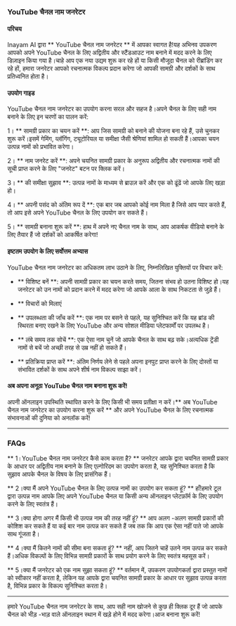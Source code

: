### YouTube चैनल नाम जनरेटर

#### परिचय
Inayam AI द्वारा ** YouTube चैनल नाम जनरेटर ** में आपका स्वागत है!यह अभिनव उपकरण आपको अपने YouTube चैनल के लिए अद्वितीय और स्टैंडआउट नाम बनाने में मदद करने के लिए डिज़ाइन किया गया है।चाहे आप एक नया उद्यम शुरू कर रहे हों या किसी मौजूदा चैनल को रीब्रांडिंग कर रहे हों, हमारा जनरेटर आपको रचनात्मक विकल्प प्रदान करेगा जो आपकी सामग्री और दर्शकों के साथ प्रतिध्वनित होता है।

#### उपयोग गाइड
YouTube चैनल नाम जनरेटर का उपयोग करना सरल और सहज है।अपने चैनल के लिए सही नाम बनाने के लिए इन चरणों का पालन करें:

1। ** सामग्री प्रकार का चयन करें **: आप जिस सामग्री को बनाने की योजना बना रहे हैं, उसे चुनकर शुरू करें।इसमें गेमिंग, व्लॉगिंग, ट्यूटोरियल या समीक्षा जैसी श्रेणियां शामिल हो सकती हैं।आपका चयन उत्पन्न नामों को प्रभावित करेगा।

2। ** नाम जनरेट करें **: अपने चयनित सामग्री प्रकार के अनुरूप अद्वितीय और रचनात्मक नामों की सूची प्राप्त करने के लिए "जनरेट" बटन पर क्लिक करें।

3। ** की समीक्षा सुझाव **: उत्पन्न नामों के माध्यम से ब्राउज़ करें और एक को ढूंढें जो आपके लिए खड़ा हो।

4। ** अपनी पसंद को अंतिम रूप दें **: एक बार जब आपको कोई नाम मिला है जिसे आप प्यार करते हैं, तो आप इसे अपने YouTube चैनल के लिए उपयोग कर सकते हैं।

5। ** सामग्री बनाना शुरू करें **: हाथ में अपने नए चैनल नाम के साथ, आप आकर्षक वीडियो बनाने के लिए तैयार हैं जो दर्शकों को आकर्षित करेगा!

#### इष्टतम उपयोग के लिए सर्वोत्तम अभ्यास
YouTube चैनल नाम जनरेटर का अधिकतम लाभ उठाने के लिए, निम्नलिखित युक्तियों पर विचार करें:

- ** विशिष्ट बनें **: अपनी सामग्री प्रकार का चयन करते समय, जितना संभव हो उतना विशिष्ट हो।यह जनरेटर को उन नामों को प्रदान करने में मदद करेगा जो आपके आला के साथ निकटता से जुड़े हैं।

- ** विचारों को मिलाएं

- ** उपलब्धता की जाँच करें **: एक नाम पर बसने से पहले, यह सुनिश्चित करें कि यह ब्रांड की स्थिरता बनाए रखने के लिए YouTube और अन्य सोशल मीडिया प्लेटफार्मों पर उपलब्ध है।

- ** लंबे समय तक सोचें **: एक ऐसा नाम चुनें जो आपके चैनल के साथ बढ़ सके।अत्यधिक ट्रेंडी नामों से बचें जो अच्छी तरह से उम्र नहीं हो सकते हैं।

- ** प्रतिक्रिया प्राप्त करें **: अंतिम निर्णय लेने से पहले अपना इनपुट प्राप्त करने के लिए दोस्तों या संभावित दर्शकों के साथ अपने शीर्ष नाम विकल्प साझा करें।

#### अब अपना अनूठा YouTube चैनल नाम बनाना शुरू करें!
अपनी ऑनलाइन उपस्थिति स्थापित करने के लिए किसी भी समय प्रतीक्षा न करें।** अब YouTube चैनल नाम जनरेटर का उपयोग करना शुरू करें ** और अपने YouTube चैनल के लिए रचनात्मक संभावनाओं की दुनिया को अनलॉक करें!

---

### FAQs

** 1।YouTube चैनल नाम जनरेटर कैसे काम करता है? **
जनरेटर आपके द्वारा चयनित सामग्री प्रकार के आधार पर अद्वितीय नाम बनाने के लिए एल्गोरिदम का उपयोग करता है, यह सुनिश्चित करता है कि सुझाव आपके चैनल के विषय के लिए प्रासंगिक हैं।

** 2।क्या मैं अपने YouTube चैनल के लिए उत्पन्न नामों का उपयोग कर सकता हूं? **
हाँ!हमारे टूल द्वारा उत्पन्न नाम आपके लिए अपने YouTube चैनल या किसी अन्य ऑनलाइन प्लेटफ़ॉर्म के लिए उपयोग करने के लिए स्वतंत्र हैं।

** 3।क्या होगा अगर मैं किसी भी उत्पन्न नाम की तरह नहीं हूं? **
आप अलग -अलग सामग्री प्रकारों की कोशिश कर सकते हैं या कई बार नाम उत्पन्न कर सकते हैं जब तक कि आप एक ऐसा नहीं पाते जो आपके साथ गूंजता है।

** 4।क्या मैं कितने नामों की सीमा बना सकता हूं? **
नहीं, आप जितने चाहें उतने नाम उत्पन्न कर सकते हैं।अधिक विकल्पों के लिए विभिन्न सामग्री प्रकारों के साथ प्रयोग करने के लिए स्वतंत्र महसूस करें।

** 5।क्या मैं जनरेटर को एक नाम सुझा सकता हूं? **
वर्तमान में, उपकरण उपयोगकर्ता द्वारा प्रस्तुत नामों को स्वीकार नहीं करता है, लेकिन यह आपके द्वारा चयनित सामग्री प्रकार के आधार पर सुझाव उत्पन्न करता है, विभिन्न प्रकार के विकल्प सुनिश्चित करता है।

---

हमारे YouTube चैनल नाम जनरेटर के साथ, आप सही नाम खोजने से कुछ ही क्लिक दूर हैं जो आपके चैनल को भीड़ -भाड़ वाले ऑनलाइन स्थान में खड़े होने में मदद करेगा।आज बनाना शुरू करें!